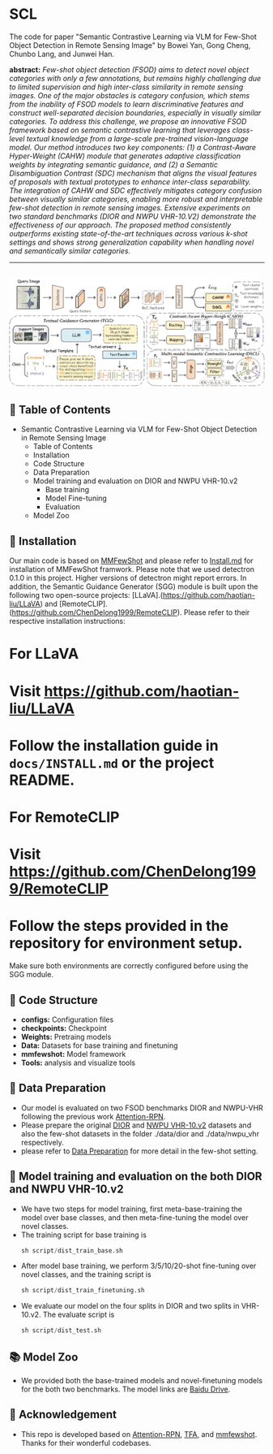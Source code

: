 # SCL
The code for paper "Semantic Contrastive Learning via VLM for Few-Shot Object Detection in Remote Sensing Image" by Bowei Yan, Gong Cheng, Chunbo Lang, and Junwei Han.

**abstract:** *Few-shot object detection (FSOD) aims to detect novel object categories with only a few annotations, but remains highly challenging due to limited supervision and high inter-class similarity in remote sensing images. One of the major obstacles is category confusion, which stems from the inability of FSOD models to learn discriminative features and construct well-separated decision boundaries, especially in visually similar categories. To address this challenge, we propose an innovative FSOD framework based on semantic contrastive learning that leverages class-level textual knowledge from a large-scale pre-trained vision-language model. Our method introduces two key components: (1) a Contrast-Aware Hyper-Weight (CAHW) module that generates adaptive classification weights by integrating semantic guidance, and (2) a Semantic Disambiguation Contrast (SDC) mechanism that aligns the visual features of proposals with textual prototypes to enhance inter-class separability. The integration of CAHW and SDC effectively mitigates category confusion between visually similar categories, enabling more robust and interpretable few-shot detection in remote sensing images. Extensive experiments on two standard benchmarks (DIOR and NWPU VHR-10.V2) demonstrate the effectiveness of our approach. The proposed method consistently outperforms existing state-of-the-art techniques across various k-shot settings and shows strong generalization capability when handling novel and semantically similar categories.*

---
![Image text](https://github.com/Ybowei/SCL/blob/main/pictures/method.jpg)
---


## 📑 Table of Contents

* Semantic Contrastive Learning via VLM for Few-Shot Object Detection in Remote Sensing Image
  * Table of Contents
  * Installation
  * Code Structure
  * Data Preparation
  * Model training and evaluation on DIOR and NWPU VHR-10.v2
    * Base training
    * Model Fine-tuning
    * Evaluation
  * Model Zoo


## 🧩 Installation

Our main code is based on [MMFewShot](https://github.com/open-mmlab/mmfewshot/tree/main) and please refer to [Install.md](https://github.com/open-mmlab/mmfewshot/blob/main/docs/en/install.md) for installation of MMFewShot framwork. 
Please note that we used detectron 0.1.0 in this project. Higher versions of detectron might report errors. 
In addition, the Semantic Guidance Generator (SGG) module is built upon the following two open-source projects: [LLaVA].(https://github.com/haotian-liu/LLaVA) and [RemoteCLIP].(https://github.com/ChenDelong1999/RemoteCLIP).
Please refer to their respective installation instructions:
# For LLaVA
# Visit https://github.com/haotian-liu/LLaVA
# Follow the installation guide in `docs/INSTALL.md` or the project README.

# For RemoteCLIP
# Visit https://github.com/ChenDelong1999/RemoteCLIP
# Follow the steps provided in the repository for environment setup.
Make sure both environments are correctly configured before using the SGG module.


## 🏰 Code Structure

* **configs:** Configuration files
* **checkpoints:** Checkpoint
* **Weights:** Pretraing models
* **Data:** Datasets for base training and finetuning
* **mmfewshot:** Model framework
* **Tools:** analysis and visualize tools

## 💾 Data Preparation

* Our model is evaluated on two FSOD benchmarks DIOR and NWPU-VHR following the previous work [Attention-RPN](https://github.com/fanq15/FewX).
* Please prepare the original [DIOR](https://pan.baidu.com/s/1iLKT0JQoKXEJTGNxt5lSMg#list/path=%2F) and [NWPU VHR-10.v2](https://pan.baidu.com/s/1hqwzXeG?_at_=1728709381194#list/path=%2F) datasets and also the few-shot datasets in the folder ./data/dior and ./data/nwpu_vhr respectively.
* please refer to [Data Preparation](https://github.com/Ybowei/UNP/blob/main/data/preparation/README.md) for more detail in the few-shot setting.

## 📖 Model training and evaluation on the both DIOR and NWPU VHR-10.v2

* We have two steps for model training, first meta-base-training the model over base classes, and then meta-fine-tuning the model over novel classes.
* The training script for base training is
  ```Python
  sh script/dist_train_base.sh

 * After model base training, we perform 3/5/10/20-shot fine-tuning over novel classes, and the training script is
   ```Python
   sh script/dist_train_finetuning.sh

 * We evaluate our model on the four splits in DIOR and two splits in VHR-10.v2. The evaluate script is
   ```Python
   sh script/dist_test.sh

 ## 📚 Model Zoo
* We provided both the base-trained models and novel-finetuning models for the both two benchmarks. The model links are [Baidu Drive]().

 ## 👏 Acknowledgement
* This repo is developed based on [Attention-RPN](https://github.com/fanq15/FewX), [TFA](https://github.com/ucbdrive/few-shot-object-detection), and [mmfewshot](https://github.com/open-mmlab/mmfewshot/tree/main). Thanks for their wonderful codebases.

